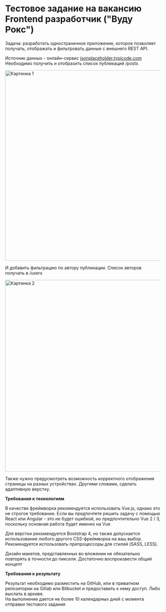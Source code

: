 # Тестовое задание на вакансию Frontend разработчик ("Вуду Рокс")

Задача: разработать одностраничное приложение, которое позволяет получать,  отображать и фильтровать данные с внешнего REST API. 

Источник данных - онлайн-сервис [jsonplaceholder.typicode.com](https://jsonplaceholder.typicode.com)
Необходимо получить и отобразить список публикаций /posts

<img width="617" alt="Картинка 1" src="https://github.com/Broomber/voodoorocks/assets/25414120/ee6e1ea6-d8ce-4b43-869a-9480f24fd49c">

И добавить фильтрацию по автору публикации. Список авторов получать в /users

<img width="621" alt="Картинка 2" src="https://github.com/Broomber/voodoorocks/assets/25414120/68397922-ab2a-4a46-a296-9bf30feb0a05">


Также нужно предусмотреть возможность корректного отображения страницы на разных устройствах. Другими словами, сделать адаптивную верстку.

**Требования к технологиям**

В качестве фреймворка рекомендуется использовать Vue.js, однако это не строгое требование. Если вы предпочтете решить задачу с помощью React или Angular - это не будет ошибкой, но предпочтительно Vue 2 / 3, поскольку основная работа будет именно на Vue

Для верстки рекомендуется Bootstrap 4, но также допускается использование любого другого CSS-фреймворка на ваш выбор. Рекомендуется использовать препроцессоры для стилей (SASS, LESS).

Дизайн макетов, представленных во вложении не обязательно повторять в точности до пикселя. Достаточно воспроизвести общий концепт

**Требования к результату**

Результат необходимо разместить на GitHub, или в приватном репозитории на Gitlab или Bitbucket и предоставить к нему доступ. Либо выслать в архиве.  
На выполнение дается не более 10 календарных дней с момента отправки тестового задания
